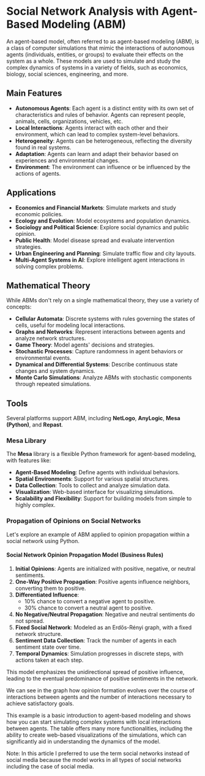# Social Network Analysis with Agent-Based Modeling (ABM)

An agent-based model, often referred to as agent-based modeling (ABM), is a class of computer simulations that mimic the interactions of autonomous agents (individuals, entities, or groups) to evaluate their effects on the system as a whole. These models are used to simulate and study the complex dynamics of systems in a variety of fields, such as economics, biology, social sciences, engineering, and more.

## Main Features

- **Autonomous Agents**: Each agent is a distinct entity with its own set of characteristics and rules of behavior. Agents can represent people, animals, cells, organizations, vehicles, etc.
- **Local Interactions**: Agents interact with each other and their environment, which can lead to complex system-level behaviors.
- **Heterogeneity**: Agents can be heterogeneous, reflecting the diversity found in real systems.
- **Adaptation**: Agents can learn and adapt their behavior based on experiences and environmental changes.
- **Environment**: The environment can influence or be influenced by the actions of agents.

## Applications

- **Economics and Financial Markets**: Simulate markets and study economic policies.
- **Ecology and Evolution**: Model ecosystems and population dynamics.
- **Sociology and Political Science**: Explore social dynamics and public opinion.
- **Public Health**: Model disease spread and evaluate intervention strategies.
- **Urban Engineering and Planning**: Simulate traffic flow and city layouts.
- **Multi-Agent Systems in AI**: Explore intelligent agent interactions in solving complex problems.

## Mathematical Theory

While ABMs don't rely on a single mathematical theory, they use a variety of concepts:

- **Cellular Automata**: Discrete systems with rules governing the states of cells, useful for modeling local interactions.
- **Graphs and Networks**: Represent interactions between agents and analyze network structures.
- **Game Theory**: Model agents' decisions and strategies.
- **Stochastic Processes**: Capture randomness in agent behaviors or environmental events.
- **Dynamical and Differential Systems**: Describe continuous state changes and system dynamics.
- **Monte Carlo Simulations**: Analyze ABMs with stochastic components through repeated simulations.

## Tools

Several platforms support ABM, including **NetLogo**, **AnyLogic**, **Mesa (Python)**, and **Repast**.

### Mesa Library

The **Mesa** library is a flexible Python framework for agent-based modeling, with features like:

- **Agent-Based Modeling**: Define agents with individual behaviors.
- **Spatial Environments**: Support for various spatial structures.
- **Data Collection**: Tools to collect and analyze simulation data.
- **Visualization**: Web-based interface for visualizing simulations.
- **Scalability and Flexibility**: Support for building models from simple to highly complex.

### Propagation of Opinions on Social Networks

Let's explore an example of ABM applied to opinion propagation within a social network using Python.

#### Social Network Opinion Propagation Model (Business Rules)

1. **Initial Opinions**: Agents are initialized with positive, negative, or neutral sentiments.
2. **One-Way Positive Propagation**: Positive agents influence neighbors, converting them to positive.
3. **Differentiated Influence**: 
    - 10% chance to convert a negative agent to positive.
    - 30% chance to convert a neutral agent to positive.
4. **No Negative/Neutral Propagation**: Negative and neutral sentiments do not spread.
5. **Fixed Social Network**: Modeled as an Erdős-Rényi graph, with a fixed network structure.
6. **Sentiment Data Collection**: Track the number of agents in each sentiment state over time.
7. **Temporal Dynamics**: Simulation progresses in discrete steps, with actions taken at each step.

This model emphasizes the unidirectional spread of positive influence, leading to the eventual predominance of positive sentiments in the network.

We can see in the graph how opinion formation evolves over the course of interactions between agents and the number of interactions necessary to achieve satisfactory goals.

This example is a basic introduction to agent-based modeling and shows how you can start simulating complex systems with local interactions between agents. The table offers many more functionalities, including the ability to create web-based visualizations of the simulations, which can significantly aid in understanding the dynamics of the model.

Note: In this article I preferred to use the term social networks instead of social media because the model works in all types of social networks including the case of social media.
